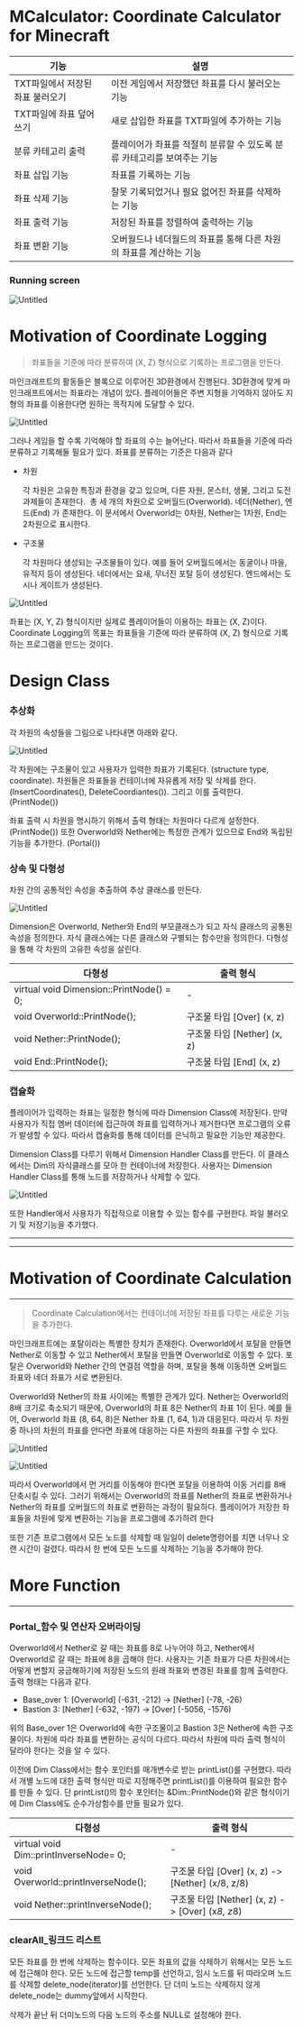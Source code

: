 # MCalculator: Coordinate Calculator for Minecraft


| 기능 | 설명 |
| --- | --- |
| TXT파일에서 저장된 좌표 불러오기 | 이전 게임에서 저장했던 좌표를 다시 불러오는 기능 |
| TXT파일에 좌표 덮어쓰기 | 새로 삽입한 좌표를 TXT파일에 추가하는 기능 |
| 분류 카테고리 출력 | 플레이어가 좌표를 적절히 분류할 수 있도록 분류 카테고리를 보여주는 기능 |
| 좌표 삽입 기능 | 좌표를 기록하는 기능 |
| 좌표 삭제 기능 | 잘못 기록되었거나 필요 없어진 좌표를 삭제하는 기능 |
| 좌표 출력 기능 | 저장된 좌표를 정렬하여 출력하는 기능 |
| 좌표 변환 기능 | 오버월드나 네더월드의 좌표를 통해 다른 차원의 좌표를 계산하는 기능 |

### Running screen

![Untitled](./src/Untitled.png)

# Motivation of Coordinate Logging


> 좌표들을 기준에 따라 분류하여 (X, Z) 형식으로 기록하는 프로그램을 만든다.
> 

마인크래프트의 활동들은 블록으로 이루어진 3D환경에서 진행된다. 3D환경에 맞게 마인크래프트에서는 좌표라는 개념이 있다. 플레이어들은 주변 지형을 기억하지 않아도 지형의 좌표를 이용한다면 원하는 목적지에 도달할 수 있다.

![Untitled](./src/Untitled%201.png)

그러나 게임을 할 수록 기억해야 할 좌표의 수는 늘어난다. 따라서 좌표들을 기준에 따라 분류하고 기록해둘 필요가 있다. 좌표를 분류하는 기준은 다음과 같다

- 차원
    
    각 차원은 고유한 특징과 환경을 갖고 있으며, 다른 자원, 몬스터, 생물, 그리고 도전 과제들이 존재한다.  총 세 개의 차원으로 오버월드(Overworld). 네더(Nether), 엔드(End) 가 존재한다. 이 문서에서 Overworld는 0차원, Nether는 1차원, End는 2차원으로 표시한다.
    
- 구조물
    
    각 차원마다 생성되는 구조물들이 있다. 예를 들어 오버월드에서는 동굴이나 마을, 유적지 등이 생성된다. 네더에서는 요새, 무너진 포탈 등이 생성된다. 엔드에서는 도시나 게이트가 생성된다.
    

![Untitled](./src/Untitled%202.png)

좌표는 (X, Y, Z) 형식이지만 실제로 플레이어들이 이용하는 좌표는 (X, Z)이다. Coordinate Logging의 목표는 좌표들을 기준에 따라 분류하여 (X, Z) 형식으로 기록하는 프로그램을 만드는 것이다. 

# Design Class

### 추상화

각 차원의 속성들을 그림으로 나타내면 아래와 같다. 

![Untitled](./src/Untitled%203.png)

각 차원에는 구조물이 있고 사용자가 입력한 좌표가 기록된다. (structure type, coordinate). 차원들은 좌표들을 컨테이너에 자유롭게 저장 및 삭제를 한다. (InsertCoordinates(), DeleteCoordiantes()). 그리고 이를 출력한다. (PrintNode())

좌표 출력 시 차원을 명시하기 위해서 출력 형태는 차원마다 다르게 설정한다. (PrintNode()) 또한 Overworld와 Nether에는 특정한 관계가 있으므로 End와 독립된 기능을 추가한다.  (Portal())

### **상속 및 다형성**

차원 간의 공통적인 속성을 추출하여 추상 클래스를 만든다.

![Untitled](./src/Untitled%204.png)

Dimension은 Overworld, Nether와 End의 부모클래스가 되고 자식 클래스의 공통된 속성을 정의한다. 자식 클래스에는 다른 클래스와 구별되는 함수만을 정의한다. 다형성을 통해 각 차원의 고유한 속성을 살린다. 

| 다형성 | 출력 형식 |
| --- | --- |
| virtual void Dimension::PrintNode() = 0; | - |
| void Overworld::PrintNode(); | 구조물 타입 [Over] (x, z) |
| void Nether::PrintNode(); | 구조물 타입 [Nether] (x, z) |
| void End::PrintNode(); | 구조물 타입 [End] (x, z) |

### 캡슐화

플레이어가 입력하는 좌표는 일정한 형식에 따라 Dimension Class에 저장된다. 만약 사용자가 직접 멤버 데이터에 접근하여 좌표를 입력하거나 제거한다면 프로그램의 오류가 발생할 수 있다. 따라서 캡슐화를 통해 데이터를 은닉하고 필요한 기능만 제공한다.

Dimension Class를 다루기 위해서 Dimension Handler Class를 만든다. 이 클래스에서는 Dim의 자식클래스를 모아 한 컨테이너에 저장한다. 사용자는 Dimension Handler Class를 통해 노드를 저장하거나 삭제할 수 있다.

![Untitled](./src/Untitled%205.png)

또한 Handler에서 사용자가 직접적으로 이용할 수 있는 함수를 구현한다. 파일 불러오기 및 저장기능을 추가했다.

---

---

# Motivation of **Coordinate Calculation**

---

> Coordinate Calculation에서는 컨테이너에 저장된 좌표를 다루는 새로운 기능을 추가한다.
> 

마인크래프트에는 포탈이라는 특별한 장치가 존재한다. Overworld에서 포탈을 만들면 Nether로 이동할 수 있고 Nether에서 포탈을 만들면 Overworld로 이동할 수 있다. 포탈은 Overworld와 Nether 간의 연결점 역할을 하며, 포탈을 통해 이동하면 오버월드 좌표와 네더 좌표가 서로 변환된다.

Overworld와 Nether의 좌표 사이에는 특별한 관계가 있다. Nether는 Overworld의 8배 크기로 축소되기 때문에, Overworld의 좌표 8은 Nether의 좌표 1이 된다. 예를 들어, Overworld 좌표 (8, 64, 8)은 Nether 좌표 (1, 64, 1)과 대응된다. 따라서 두 차원 중 하나의 차원의 좌표를 안다면 좌표에 대응하는 다른 차원의 좌표를 구할 수 있다.

![Untitled](./src/Untitled%206.png)

![Untitled](./src/Untitled%207.png)

따라서 Overworld에서 먼 거리를 이동해야 한다면 포탈을 이용하여 이동 거리를 8배 단축시킬 수 있다.  그러기 위해서는 Overworld의 좌표를 Nether의 좌표로 변환하거나 Nether의 좌표를 오버월드의 좌표로 변환하는 과정이 필요하다. 플레이어가 저장한 좌표들을 차원에 맞게 변환하는 기능을 프로그램에 추가하려 한다

또한 기존 프로그램에서 모든 노드를 삭제할 때 일일이 delete명령어를 치면 너무나 오랜 시간이 걸렸다. 따라서 한 번에 모든 노드를 삭제하는 기능을 추가해야 한다.

# More Function

---

### **Portal_함수 및 연산자 오버라이딩**

Overworld에서 Nether로 갈 때는 좌표를 8로 나누어야 하고, Nether에서 Overworld로 갈 때는 좌표에 8을 곱해야 한다. 사용자는 기존 좌표가 다른 차원에서는 어떻게 변할지 궁금해하기에 저장된 노드의 원래 좌표와 변경된 좌표를 함께 출력한다. 출력 형태는 다음과 같다.

- Base_over 1: [Overworld] (-631, -212)  -> [Nether]    (-78, -26)
- Bastion 3: [Nether] (-632, -197)  -> [Over]    (-5056, -1576)

위의 Base_over 1은 Overworld에 속한 구조물이고 Bastion 3은 Nether에 속한 구조물이다. 차원에 따라 좌표를 변환하는 공식이 다르다. 따라서 차원에 따라 출력 형식이 달라야 한다는 것을 알 수 있다.

이전에 Dim Class에서는 함수 포인터를 매개변수로 받는 printList()를 구현했다. 따라서 개별 노드에 대한 출력 형식만 따로 지정해주면 printList()를 이용하여 필요한 함수를 만들 수 있다. 단 printList()의 함수 포인터는 &Dim::PrintNode()와 같은 형식이기에 Dim Class에도 순수가상함수를 만들 필요가 있다.

| 다형성 | 출력 형식 |
| --- | --- |
| virtual void Dim::printInverseNode= 0; | - |
| void Overworld::printInverseNode(); | 구조물 타입 [Over] (x, z) -> [Nether] (x/8, z/8) |
| void Nether::printInverseNode(); | 구조물 타입 [Nether] (x, z) -> [Over] (x*8, z*8) |

### clearAll_링크드 리스트

모든 좌표를 한 번에 삭제하는 함수이다. 모든 좌표의 값을 삭제하기 위해서는 모든 노드에 접근해야 한다. 모든 노드에 접근할 temp를 선언하고, 임시 노드를 뒤 따라오며 노드를 삭제할 delete_node(iterator)를 선언한다. 단 더미 노드는 삭제하지 않게 delete_node는 dummy앞에서 시작한다.

삭제가 끝난 뒤 더미노드의 다음 노드의 주소를 NULL로 설정해야 한다.